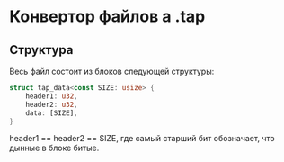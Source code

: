 # Конвертор файлов а .tap

## Структура
Весь файл состоит из блоков следующей структуры:
```rust
struct tap_data<const SIZE: usize> {
    header1: u32,
    header2: u32,
    data: [SIZE],
}
```
header1 == header2 == SIZE, где самый старший бит обозначает, что дынные в блоке битые.
